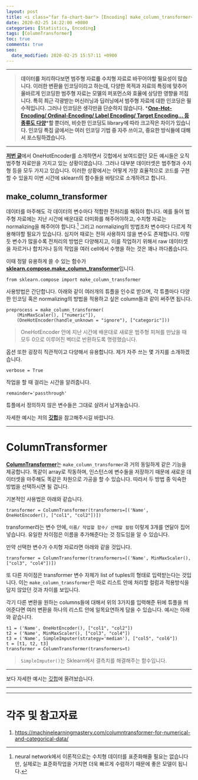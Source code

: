 ```yaml
---
layout: post
title: <i class="far fa-chart-bar"> [Encoding] make_column_transformer</i>
date: 2020-02-25 14:22:00 +0800
categories: [Statistics, Encoding]
tags: [ColumnTransformer]
toc: true
comments: true
seo:
  date_modified: 2020-02-25 15:57:11 +0900
---
```


***  
> <b>데이터를 처리하다보면 범주형 자료를 수치형 자료로 바꾸어야할 필요성이 많습니다. 이러한 변환을 인코딩이라고 하는데, 다양한 목적과 자료의 특징에 맞추어 올바르게 인코딩한 범주형 자료는 모델의 퍼포먼스와 효율에 상당한 영향을 끼칩니다. 특히 최근 각광받는 머신러닝과 딥러닝에서 범주형 자료에 대한 인코딩은 필수적입니다. 그러나 인코딩은 생각만큼 단순하지 않습니다. *[One-Hot-Encoding/ Ordinal-Encoding/ Label Encoding/ Target Encoding... 등 종류도 다양](http://contrib.scikit-learn.org/categorical-encoding/index.html)*할 뿐더러, 비슷한 인코딩도 library에 따라 크고작은 차이가 있습니다. 인코딩 특집 글에서는 여러 인코딩 기법 중 자주 쓰이고, 중요한 방식들에 대해서 포스팅하겠습니다.</b>   


***  
  

<b>[저번 글](https://haehwan.github.io/posts/Sta-Encoding/)</b>에서 OneHotEncoder를 소개하면서 깃헙에서 보여드렸던 모든 예시들은 오직 범주형 자료만을 가지고 있는 상황이였습니다. 그러나 대부분 데이터셋은 범주형과 수치형 등을 모두 가지고 있습니다. 이러한 상황에서는 어떻게 가장 효율적으로 코드를 구현할 수 있을지 이번 시간에 sklearn의 함수들을 바탕으로 소개하려고 합니다.

## make_column_transformer
데이터를 마주해도 각 데이터의 변수마다 적합한 전처리를 해줘야 합니다. 예를 들어 범주형 자료에는 지난 시간에 배운대로 더미화를 해주어야하고, 수치형 자료는 normalizing을 해주어야 합니다.[^stand] 그리고 normalizing의 방법조차 변수마다 다르게 적용해야할 필요가 있습니다. 심지어 때로는 전혀 사용하지 않을 변수도 존재합니다. 이렇듯 변수가 많을수록 전처리의 방법은 다양해지고, 이를 작업하기 위해서 raw 데이터셋을 자르거나 합치거나 등의 작업을 여러 cell에서 수행을 하는 것은 꽤나 까다롭습니다.  

[^stand]: neural network에서 이론적으로는 수치형 데이터를 표준화해줄 필요는 없습니다만, 실제로는 표준화작업을 거치면 더욱 빠르게 수렴하기 때문에 좋은 모델이 됩니다.


이때 정말 유용하게 쓸 수 있는 함수가 <b>[sklearn.compose.make_column_transformer](https://scikit-learn.org/stable/modules/generated/sklearn.compose.make_column_transformer.html)</b>입니다.  

```
from sklearn.compose import make_column_transformer
```

사용방법은 간단합니다. 아래와 같이 여러개의 튜플을 인수로 받으며, 각 튜플마다 다양한 인코딩 혹은 normalizing의 방법을 적용하고 싶은 column들과 같이 써주면 됩니다. 

```
preprocess = make_column_transformer(
    (MinMaxScaler(), ["numeric"]), 
    (OneHotEncoder(handle_unknown = "ignore"), ["categoric"]))
```
> OneHotEncoder 안에 지난 시간에 배운대로 새로운 범주형 피쳐를 만났을 때 모두 0으로 이루어진 벡터로 반환하도록 명령했습니다.

옵션 또한 굉장히 직관적이고 다양해서 유용합니다. 제가 자주 쓰는 몇 가지를 소개하겠습니다.

```
verbose = True
```
작업을 할 때 걸리는 시간을 알려줍니다. 

```
remainder='passthrough'
```
튜플에서 정의하지 않은 변수들은 그대로 살려서 남겨놓습니다. 

자세한 예시는 저의 <b>[깃헙](https://github.com/HaeHwan/HaeHwan.github.io/blob/master/_posts/%5BEncoding%5D%20OHE/%EC%8B%AC%ED%99%94%EA%B3%BC%EC%A0%95/make_column_transformer.md)</b>을 참고해주시길 바랍니다.  

***  

# ColumnTransformer
<b>[ColumnTransformer](https://scikit-learn.org/stable/modules/generated/sklearn.compose.ColumnTransformer.html)</b>는 `make_column_transformer`과 거의 동일하게 같은 기능을 제공합니다. 똑같이 array로 작동하며, 인스턴스에 변수들을 저장하기 때문에 새로운 데이터셋을 마주해도 똑같은 차원으로 가공을 할 수 있습니다. 따라서 두 방법 중 익숙한 방법을 선택하시면 될 겁니다.  

기본적인 사용법은 아래와 같습니다. 

```
transformer = ColumnTransformer(transformers=[('Name', OneHotEncoder(), ["col1", "col2"])])
```  

transformer라는 변수 안에, `이름/ 작업할 함수/ 선택할 컬럼` 이렇게 3개를 연달아 집어넣습니다. 유일한 차이점은 이름을 추가해준다는 것 정도임을 알 수 있습니다.  

만약 선택한 변수가 수치형 자료라면 아래와 같을 것입니다.

```
transformer = ColumnTransformer(transformers=[('Name', MinMaxScaler(), ["col3", "col4"])])
```  

또 다른 차이점은 transformer 변수 자체가 list of tuples의 형태로 입력받는다는 것입니다. 이는 `make_column_transformer`은 따로 리스트 안에 처리할 컬럼과 적용방식을 담지 않았던 것과 차이를 보입니다.  

각기 다른 변환을 원하는 columns들에 대해서 위의 3가지를 입력해준 뒤에 튜플을 씌어준다면 여러 변환을 하나의 리스트 안에 일목요연하게 담을 수 있습니다. 예시는 아래와 같습니다.  

```
t1 = ('Name', OneHotEncoder(), ["col1", "col2"])
t2 = ('Name', MinMaxScaler(), ["col3", "col4"])
t3 = ('Name', SimpleImputer(strategy='median'), ["col5", "col6"])
t = [t1, t2, t3]
transformer = ColumnTransformer(transformers=t)
```  
>  `SimpleImputer()`는 Sklearn에서 결측치를 해결해주는 함수입니다.  

***  


보다 자세한 예시는 [깃헙](https://github.com/HaeHwan/HaeHwan.github.io/blob/master/_posts/%5BEncoding%5D%20OHE/%EC%8B%AC%ED%99%94%EA%B3%BC%EC%A0%95/ColumnTransformer.md)에 올려놨습니다.  



***
***

# 각주 및 참고자료
1. https://machinelearningmastery.com/columntransformer-for-numerical-and-categorical-data/
